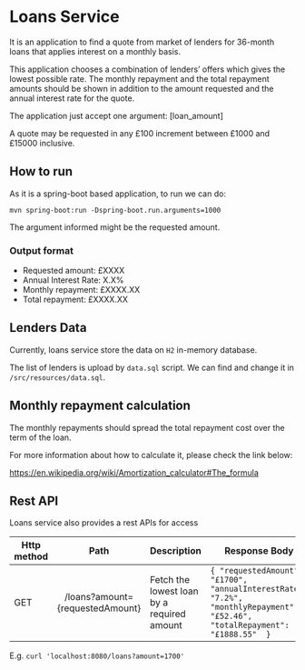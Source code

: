 # Loans Service

It is an application to find a quote from market of lenders for 36-month
loans that applies interest on a monthly basis.

This application chooses a combination of lenders’ offers which
gives the lowest possible rate. 
The monthly repayment and the total repayment amounts
should be shown in addition to the amount requested and the annual interest rate for the
quote.

The application just accept one argument:
[loan_amount]

A quote may be requested in any £100 increment between £1000 and £15000 inclusive.

## How to run

As it is a spring-boot based application, to run we can do:

```mvn spring-boot:run -Dspring-boot.run.arguments=1000```

The argument informed might be the requested amount.

### Output format

- Requested amount: £XXXX
- Annual Interest Rate: X.X%
- Monthly repayment: £XXXX.XX
- Total repayment: £XXXX.XX

## Lenders Data

Currently, loans service store the data on `H2` in-memory database. 

The list of lenders is upload by `data.sql` script. We can find and change it in `/src/resources/data.sql`.

## Monthly repayment calculation

The monthly repayments should spread the total repayment cost over the term of the loan.

For more information about how to calculate it, please check the link below:

https://en.wikipedia.org/wiki/Amortization_calculator#The_formula

## Rest API

Loans service also provides a rest APIs for access 

| Http method        | Path           | Description | Response Body  |
| -------------      |:-------------: | -----       |-----           |
| GET      | /loans?amount={requestedAmount} | Fetch the lowest loan by a required amount | `{ "requestedAmount": "£1700", "annualInterestRate": "7.2%", "monthlyRepayment": "£52.46", "totalRepayment": "£1888.55"  }` |

E.g. `curl 'localhost:8080/loans?amount=1700'`
